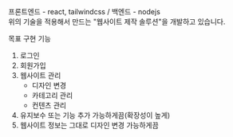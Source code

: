  프론트엔드 - react, tailwindcss / 백엔드 - nodejs  
 위의 기술을 적용해서 만드는 "웹사이트 제작 솔루션"을 개발하고 있습니다.  
 
 목표 구현 기능
 1. 로그인
 2. 회원가입 
 3. 웹사이트 관리
    - 디자인 변경
    - 카테고리 관리
    - 컨텐츠 관리
 4. 유지보수 또는 기능 추가 가능하게끔(확장성이 높게)
 5. 웹사이트 정보는 그대로 디자인 변경 가능하게끔

